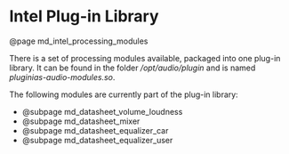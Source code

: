 Intel Plug-in Library
=====================
@page md_intel_processing_modules

There is a set of processing modules available, packaged into one plug-in library. It can be found in the folder
<em>/opt/audio/plugin</em> and is named *pluginias-audio-modules.so*.

The following modules are currently part of the plug-in library:

* @subpage md_datasheet_volume_loudness
* @subpage md_datasheet_mixer
* @subpage md_datasheet_equalizer_car
* @subpage md_datasheet_equalizer_user
